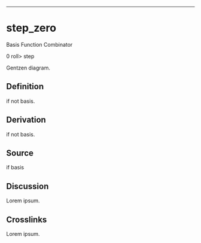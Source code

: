 ------------------------------------------------------------------------

# step_zero

Basis Function Combinator

0 roll> step

Gentzen diagram.

## Definition

if not basis.

## Derivation

if not basis.

## Source

if basis

## Discussion

Lorem ipsum.

## Crosslinks

Lorem ipsum.
